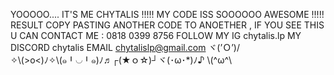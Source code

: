 YOOOOO.... IT'S ME CHYTALIS !!!!!
MY CODE ISS SOOOOOO AWESOME !!!!! 
RESULT COPY PASTING ANOTHER CODE TO ANOETHER , IF YOU SEE THIS U CAN CONTACT ME :
0818 0399 8756 
FOLLOW MY IG chytalis.lp
MY DISCORD chytalis
EMAIL chytalislp@gmail.com
ヾ⁠(⁠⁠’⁠Ｏ⁠’⁠⁠)⁠/✧⁠\⁠(⁠>⁠o⁠<⁠)⁠ﾉ⁠✧\⁠(⁠๑⁠╹⁠◡⁠╹⁠๑⁠)⁠ﾉ⁠♬┌⁠(⁠★⁠ｏ⁠☆⁠)⁠┘ヾ⁠(⁠･⁠ω⁠･⁠*⁠)⁠ﾉ♪⁠ ⁠\⁠(⁠^⁠ω⁠^⁠\⁠ 
<!---
Chytalis/Chytalis is a ✨ special ✨ repository because its `README.md` (this file) appears on your GitHub profile.
You can click the Preview link to take a look at your changes.
--->
